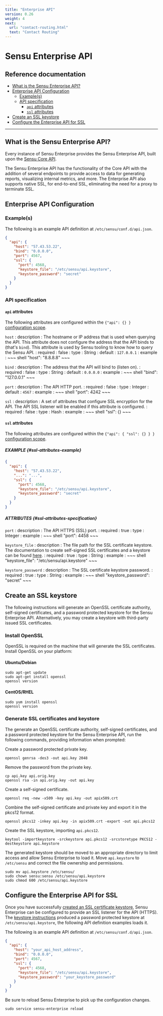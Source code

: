 ```yaml
---
title: "Enterprise API"
version: 0.26
weight: 4
next:
  url: "contact-routing.html"
  text: "Contact Routing"
---
```


# Sensu Enterprise API

## Reference documentation

- [What is the Sensu Enterprise API?](#what-is-the-sensu-enterprise-api)
- [Enterprise API Configuration](#enterprise-api-configuration)
  - [Example(s)](#examples)
  - [API specification](#api-specification)
    - [`api` attributes](#api-attributes)
    - [`ssl` attributes](#ssl-attributes)
- [Create an SSL keystore](#create-an-ssl-keystore)
- [Configure the Enterprise API for SSL](#configure-the-enterprise-api-for-ssl)

--------------------------------------------------------------------------------

## What is the Sensu Enterprise API?

Every instance of Sensu Enterprise provides the Sensu Enterprise API, built upon
the [Sensu Core API][1].

The Sensu Enterprise API has the functionality of the Core API with the addition
of several endpoints to provide access to data for generating reports,
visualizing internal metrics, and more. The Enterprise API also supports native
SSL, for end-to-end SSL, eliminating the need for a proxy to terminate SSL.

## Enterprise API Configuration

### Example(s)

The following is an example API definition at `/etc/sensu/conf.d/api.json`.

~~~ json
{
  "api": {
    "host": "57.43.53.22",
    "bind": "0.0.0.0",
    "port": 4567,
    "ssl": {
      "port": 4568,
      "keystore_file": "/etc/sensu/api.keystore",
      "keystore_password": "secret"
    }
  }
}
~~~

### API specification

#### `api` attributes

The following attributes are configured within the `{"api": {} }` [configuration
scope][2].

`host`
: description
  : The hostname or IP address that is used when querying the API. This
    attribute does not configure the address that the API binds to (that's
    `bind`). This attribute is used by Sensu tooling to know how to query the
    Sensu API.
: required
  : false
: type
  : String
: default
  : `127.0.0.1`
: example
  : ~~~ shell
    "host": "8.8.8.8"
    ~~~

`bind`
: description
  : The address that the API will bind to (listen on).
: required
  : false
: type
  : String
: default
  : `0.0.0.0`
: example
  : ~~~ shell
    "bind": "127.0.0.1"
    ~~~

`port`
: description
  : The API HTTP port.
: required
  : false
: type
  : Integer
: default
  : `4567`
: example
  : ~~~ shell
    "port": 4242
    ~~~

`ssl`
: description
  : A set of attributes that configure SSL encryption for the API. The API SSL
    listener will be enabled if this attribute is configured.
: required
  : false
: type
  : Hash
: example
  : ~~~ shell
    "ssl": {}
    ~~~

#### `ssl` attributes

The following attributes are configured within the `{"api": { "ssl": {} } }`
[configuration scope][2].

##### EXAMPLE {#ssl-attributes-example}

~~~ json
{
  "api": {
    "host": "57.43.53.22",
    "...": "...",
    "ssl": {
      "port": 4568,
      "keystore_file": "/etc/sensu/api.keystore",
      "keystore_password": "secret"
    }
  }
}
~~~

##### ATTRIBUTES {#ssl-attributes-specification}

`port`
: description
  : The API HTTPS (SSL) port.
: required
  : true
: type
  : Integer
: example
  : ~~~ shell
    "port": 4458
    ~~~

`keystore_file`
: description
  : The file path for the SSL certificate keystore. The documentation to create
    self-signed SSL certificates and a keystore can be found [here][3].
: required
  : true
: type
  : String
: example
  : ~~~ shell
    "keystore_file": "/etc/sensu/api.keystore"
    ~~~

`keystore_password`
: description
  : The SSL certificate keystore password.
: required
  : true
: type
  : String
: example
  : ~~~ shell
    "keystore_password": "secret"
    ~~~

## Create an SSL keystore

The following instructions will generate an OpenSSL certificate authority,
self-signed certificates, and a password protected keystore for the Sensu
Enterprise API. Alternatively, you may create a keystore with third-party issued
SSL certificates.

### Install OpenSSL

OpenSSL is required on the machine that will generate the SSL certificates.
Install OpenSSL on your platform:

#### Ubuntu/Debian

~~~ shell
sudo apt-get update
sudo apt-get install openssl
openssl version
~~~

#### CentOS/RHEL

~~~ shell
sudo yum install openssl
openssl version
~~~

### Generate SSL certificates and keystore

The generate an OpenSSL certificate authority, self-signed certificates, and a
password protected keystore for the Sensu Enterprise API, run the following
commands, providing information when prompted:

Create a password protected private key.

~~~ shell
openssl genrsa -des3 -out api.key 2048
~~~

Remove the password from the private key.

~~~ shell
cp api.key api.orig.key
openssl rsa -in api.orig.key -out api.key
~~~

Create a self-signed certificate.

~~~ shell
openssl req -new -x509 -key api.key -out apix509.crt
~~~

Combine the self-signed certificate and private key and export it in the pkcs12
format.

~~~ shell
openssl pkcs12 -inkey api.key -in apix509.crt -export -out api.pkcs12
~~~

Create the SSL keystore, importing `api.pkcs12`.

~~~ shell
keytool -importkeystore -srckeystore api.pkcs12 -srcstoretype PKCS12 -destkeystore api.keystore
~~~

The generated keystore should be moved to an appropriate directory to limit
access and allow Sensu Enterprise to load it. Move `api.keystore` to
`/etc/sensu` and correct the file ownership and permissions.

~~~ shell
sudo mv api.keystore /etc/sensu/
sudo chown sensu:sensu /etc/sensu/api.keystore
sudo chmod 600 /etc/sensu/api.keystore
~~~

## Configure the Enterprise API for SSL

Once you have successfully [created an SSL certificate keystore][3], Sensu
Enterprise can be configured to provide an SSL listener for the API (HTTPS). The
[keystore instructions][3] produced a password protected keystore at
`/etc/sensu/api.keystore`, the following API definition examples loads it.

The following is an example API definition at `/etc/sensu/conf.d/api.json`.

~~~ json
{
  "api": {
    "host": "your_api_host_address",
    "bind": "0.0.0.0",
    "port": 4567,
    "ssl": {
      "port": 4568,
      "keystore_file": "/etc/sensu/api.keystore",
      "keystore_password": "your_keystore_password"
    }
  }
}
~~~

Be sure to reload Sensu Enterprise to pick up the configuration changes.

~~~ shell
sudo service sensu-enterprise reload
~~~

[?]:  #
[1]:  ../api/overview.html
[2]:  ../reference/configuration.html#configuration-scopes
[3]:  #create-an-ssl-keystore
[4]:  dashboard.html
